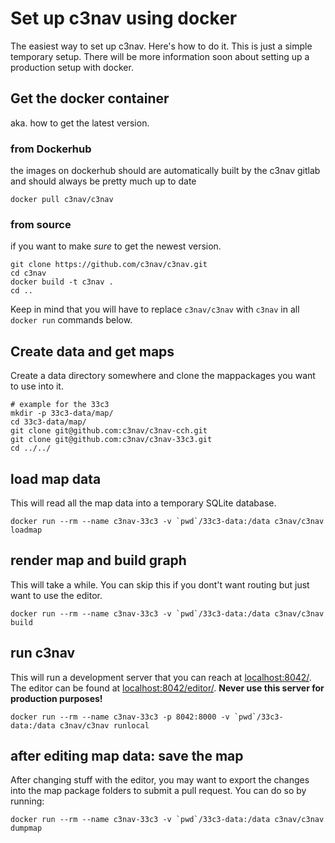 # Set up c3nav using docker

The easiest way to set up c3nav. Here's how to do it. This is just a simple temporary setup. There will be more information soon about setting up a production setup with docker.

## Get the docker container

aka. how to get the latest version.

### from Dockerhub

the images on dockerhub should are automatically built by the c3nav gitlab and should always be pretty much up to date

```
docker pull c3nav/c3nav
```

### from source

if you want to make _sure_ to get the newest version.

```
git clone https://github.com/c3nav/c3nav.git
cd c3nav
docker build -t c3nav .
cd ..
```

Keep in mind that you will have to replace `c3nav/c3nav` with `c3nav` in all `docker run` commands below.

## Create data and get maps

Create a data directory somewhere and clone the mappackages you want to use into it.

```
# example for the 33c3
mkdir -p 33c3-data/map/
cd 33c3-data/map/
git clone git@github.com:c3nav/c3nav-cch.git
git clone git@github.com:c3nav/c3nav-33c3.git
cd ../../
```

## load map data

This will read all the map data into a temporary SQLite database.

```
docker run --rm --name c3nav-33c3 -v `pwd`/33c3-data:/data c3nav/c3nav loadmap
```

## render map and build graph

This will take a while. You can skip this if you dont't want routing but just want to use the editor.

```
docker run --rm --name c3nav-33c3 -v `pwd`/33c3-data:/data c3nav/c3nav build
```

## run c3nav

This will run a development server that you can reach at [localhost:8042/](http://localhost:8042/). The editor can be found at [localhost:8042/editor/](http://localhost:8042/editor/). **Never use this server for production purposes!**

```
docker run --rm --name c3nav-33c3 -p 8042:8000 -v `pwd`/33c3-data:/data c3nav/c3nav runlocal
```

## after editing map data: save the map

After changing stuff with the editor, you may want to export the changes into the map package folders to submit a pull request. You can do so by running:

```
docker run --rm --name c3nav-33c3 -v `pwd`/33c3-data:/data c3nav/c3nav dumpmap
```
